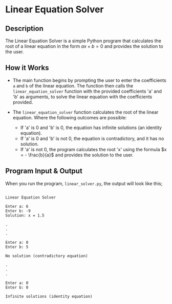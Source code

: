 # Linear Equation Solver

## Description

The Linear Equation Solver is a simple Python program that calculates the root of a linear equation in the form $ax + b = 0$ and provides the solution to the user.


## How it Works

- The main function begins by prompting the user to enter the coefficients `a` and `b` of the linear equation. The function then calls the `linear_equation_solver` function with the provided coefficients 'a' and 'b' as arguments, to solve the linear equation with the coefficients provided.

- The `linear_equation_solver` function calculates the root of the linear equation. Where the following outcomes are possible:
    - If 'a' is 0 and 'b' is 0, the equation has infinite solutions (an identity equation).
    - If 'a' is 0 and 'b' is not 0, the equation is contradictory, and it has no solution. 
    - If 'a' is not 0, the program calculates the root 'x' using the formula $x = - \frac{b}{a}$ and provides the solution to the user.


## Program Input & Output

When you run the program, `linear_solver.py`, the output will look like this;

```

Linear Equation Solver

Enter a: 6
Enter b: -9
Solution: x = 1.5

.
.
.

Enter a: 0
Enter b: 5

No solution (contradictory equation)

.
.
.

Enter a: 0
Enter b: 0

Infinite solutions (identity equation)
```